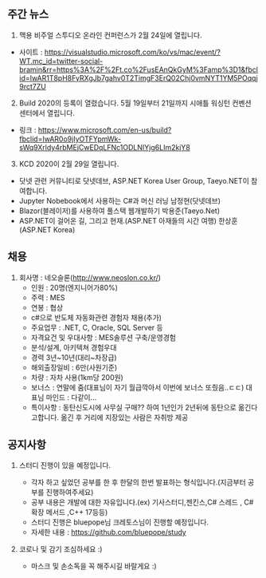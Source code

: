 ## 주간 뉴스 

1. 맥용 비주얼 스투디오 온라인 컨퍼런스가 2월 24일에 열립니다.
 - 사이트 : https://visualstudio.microsoft.com/ko/vs/mac/event/?WT.mc_id=twitter-social-bramin&rr=https%3A%2F%2Ft.co%2FusEAnQkGyM%3Famp%3D1&fbclid=IwAR1T8pH8FyRXgJb7gahv0T2TimgF3ErQ02Chj0vmNYT1YM5POqqj9rct7ZU

2. Build 2020의 등록이 열렸습니다. 5월 19일부터 21일까지 시애틀 워싱턴 컨벤션 센터에서 열립니다.
 - 링크 : https://www.microsoft.com/en-us/build?fbclid=IwAR0o9jIyOTFYpmWk-sWq9Xrldy4rbMEjCwEDqLFNc1ODLNIYjg6LIm2kjY8

3. KCD 2020이 2월 29일 열립니다.
 - 닷넷 관련 커뮤니티로 닷넷데브, ASP.NET Korea User Group, Taeyo.NET이 참여합니다.
 - Jupyter Nobebook에서 사용하는 C#과 머신 러닝 남정현(닷넷데브)
 - Blazor(블레이저)를 사용하여 풀스택 웹개발하기 박용준(Taeyo.Net)
 - ASP.NET이 걸어온 길, 그리고 현재.(ASP.NET 아재들의 시간 여행) 한상훈(ASP.NET Korea)
 

## 채용
1. 회사명 : 네오슬론(http://www.neoslon.co.kr/)
    - 인원 : 20명(엔지니어가80%)
    - 주력 : MES
    - 연봉 : 협상
    - c#으로 반도체 자동화관련 경험자 채용(추가)
    - 주요업무 : .NET, C, Oracle, SQL Server 등
    - 자격요건 및 우대사항 : MES솔루션 구축/운영경험
    - 분석/설계, 아키텍쳐 경험우대
    - 경력 3년~10년(대리~차장급)
    - 해외출장일비 : 6만(사원기준)
    - 차량 : 자차 사용(1km당 200원)
    - 보너스 : 연말에 줌(대표님이 자기 월급깍아서 이번에 보너스 또줬음..ㄷㄷ) 대표님 마인드 : 다같이...
    - 특이사항 : 동탄신도시에 사무실 구매?? 하여 1년인가 2년뒤에 동탄으로 옮긴다고합니다. 옮긴 후 거리에 지장있는 사람은 자취방 제공
    
## 공지사항
1. 스터디 진행이 있을 예정입니다. 
   - 각자 하고 싶었던 공부를 한 후 한달의 한번 발표하는 형식입니다.(지금부터 공부를 진행하여주세요)
   - 공부 내용은 개발에 대한 자유입니다.(ex) 기사스터디,젠킨스,C# 스레드 , C# 확장 메서드 ,C++ 17등등)
   - 스터디 진행은 bluepope님 크레토스님이 진행할 예정입니다.
   - 자세한 내용 : https://github.com/bluepope/study

2. 코로나 및 감기 조심하세요 :)
   - 마스크 및 손소독을 꼭 해주시길 바랄게요 :)
   
